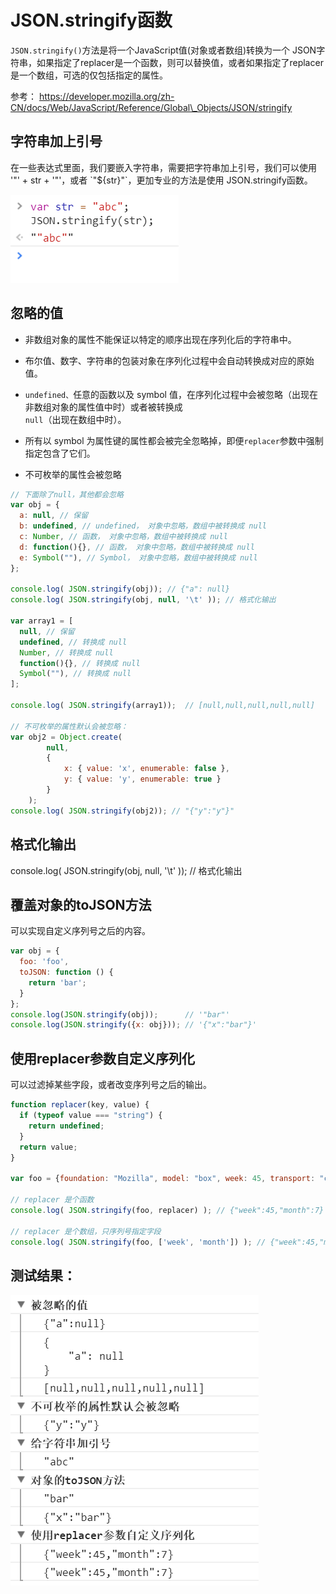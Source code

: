 # JSON.stringify函数

`JSON.stringify()`方法是将一个JavaScript值\(对象或者数组\)转换为一个 JSON字符串，如果指定了replacer是一个函数，则可以替换值，或者如果指定了replacer是一个数组，可选的仅包括指定的属性。

参考： https://developer.mozilla.org/zh-CN/docs/Web/JavaScript/Reference/Global\_Objects/JSON/stringify

## 字符串加上引号

在一些表达式里面，我们要嵌入字符串，需要把字符串加上引号，我们可以使用 '"' + str + '"'，或者 \`"${str}"\`，更加专业的方法是使用 JSON.stringify函数。

![](/assets/json.stringify.png)

## 忽略的值

* 非数组对象的属性不能保证以特定的顺序出现在序列化后的字符串中。
* 布尔值、数字、字符串的包装对象在序列化过程中会自动转换成对应的原始值。

* `undefined、`任意的函数以及 symbol 值，在序列化过程中会被忽略（出现在非数组对象的属性值中时）或者被转换成  
  `null`（出现在数组中时）。

* 所有以 symbol 为属性键的属性都会被完全忽略掉，即便`replacer`参数中强制指定包含了它们。
* 不可枚举的属性会被忽略

```js
// 下面除了null，其他都会忽略
var obj = {
  a: null, // 保留
  b: undefined, // undefined， 对象中忽略，数组中被转换成 null
  c: Number, // 函数， 对象中忽略，数组中被转换成 null
  d: function(){}, // 函数， 对象中忽略，数组中被转换成 null
  e: Symbol(""), // Symbol， 对象中忽略，数组中被转换成 null
};

console.log( JSON.stringify(obj)); // {"a": null}
console.log( JSON.stringify(obj, null, '\t' )); // 格式化输出

var array1 = [
  null, // 保留
  undefined, // 转换成 null
  Number, // 转换成 null
  function(){}, // 转换成 null
  Symbol(""), // 转换成 null
];

console.log( JSON.stringify(array1));  // [null,null,null,null,null]

// 不可枚举的属性默认会被忽略：
var obj2 = Object.create(
        null, 
        { 
            x: { value: 'x', enumerable: false }, 
            y: { value: 'y', enumerable: true } 
        }
    ); 
console.log( JSON.stringify(obj2)); // "{"y":"y"}"
```

## 格式化输出

console.log\( JSON.stringify\(obj, null, '\t' \)\);  // 格式化输出

## 覆盖对象的toJSON方法

可以实现自定义序列号之后的内容。

```js
var obj = {
  foo: 'foo',
  toJSON: function () {
    return 'bar';
  }
};
console.log(JSON.stringify(obj));      // '"bar"'
console.log(JSON.stringify({x: obj})); // '{"x":"bar"}'
```

## 使用replacer参数自定义序列化

可以过滤掉某些字段，或者改变序列号之后的输出。

```js
function replacer(key, value) {
  if (typeof value === "string") {
    return undefined;
  }
  return value;
}

var foo = {foundation: "Mozilla", model: "box", week: 45, transport: "car", month: 7};

// replacer 是个函数
console.log( JSON.stringify(foo, replacer) ); // {"week":45,"month":7}

// replacer 是个数组，只序列号指定字段
console.log( JSON.stringify(foo, ['week', 'month']) ); // {"week":45,"month":7}
```

## 测试结果：

![](/assets/json.stringify-all.png)

